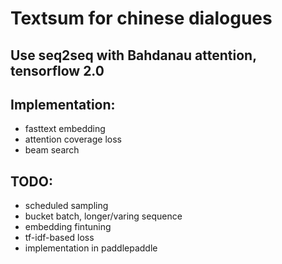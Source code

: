 # Textsum for chinese dialogues
## Use seq2seq with Bahdanau attention, tensorflow 2.0
## Implementation:
* fasttext embedding
* attention coverage loss
* beam search

## TODO:
* scheduled sampling
* bucket batch, longer/varing sequence
* embedding fintuning
* tf-idf-based loss
* implementation in paddlepaddle
